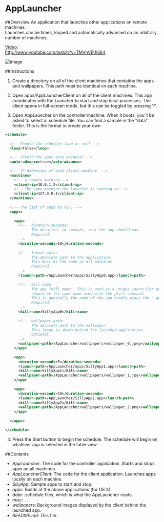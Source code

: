AppLauncher
===========

##Overview
An application that launches other applications on remote machines.  
Launches can be times, looped and automatically advanced on an arbitrary number of machines.

[Video](http://www.youtube.com/watch?v=TMVnVEth684):  
http://www.youtube.com/watch?v=TMVnVEth684

![image](https://raw.github.com/wdlindmeier/AppLauncher/master/misc/launcher_screenshot.png)

##Instructions
1) Create a directory on all of the client machines that contatins the apps and wallpapers. This path must be identical on each machine.  

2) Open apps/AppLauncherClient on all of the client machines. This app coordinates with the Launcher to start and stop local processes. The client opens in full-screen mode, but this can be toggled by pressing 'f'.  

3) Open AppLauncher on the controller machine. When it boots, you'll be asked to select a .schedule file. You can find a sample in the "data" folder. This is the format to create your own:  

```xml
<schedule>
  
  <!-- Should the schedule loop or not? -->
  <loop>false</loop>
  
  <!-- Should the apps auto advance? -->
  <auto-advance>true</auto-advance>
  
  <!-- IP Addresses of each client machine. -->
  <machines>
  	<!-- A remote machine -->
    <client-ip>10.0.1.2</client-ip>
    <!-- The same machine the launcher is running on -->
    <client-ip>127.0.0.1</client-ip>
  </machines>
  
  <!-- The list of apps to run. -->
  <apps>
  
    <app>
      <!-- 	duration-seconds:
      		The duration, in seconds, that the app should run. 
      		Required.
      -->
      <duration-seconds>10</duration-seconds>
            
      <!-- 	launch-path:
      		The absolute path to the application.  
      		This must be the same on all machines. 
      		Required.
      -->
      <launch-path>/AppLauncher/apps/SillyApp0.app</launch-path>
      
      <!-- 	kill-name:
      		The app "kill name". This is used as a unique identifier and 
      		should be the same name used with the pkill command. 
      		This is generally the name of the app bundle minus the ".app". 
      		Required.
      -->
      <kill-name>SillyApp0</kill-name>
      
      <!-- 	wallpaper-path:
      		The absolute path to the wallpaper. 
      	   	This image is shown behind the launched application. 
      		Optional. 
      -->
      <wallpaper-path>/AppLauncher/wallpapers/wallpaper_0.jpeg</wallpaper-path>
    </app>
    
    <app>
      <duration-seconds>5</duration-seconds>
      <launch-path>/AppLauncher/apps/SillyApp1.app</launch-path>
      <kill-name>SillyApp1</kill-name>
      <wallpaper-path>/AppLauncher/wallpapers/wallpaper_1.jpg</wallpaper-path>
    </app>
    
    <app>
      <duration-seconds>10</duration-seconds>
      <launch-path>/AppLauncher/SillyApp2.app</launch-path>
      <kill-name>SillyApp2</kill-name>
      <wallpaper-path>/AppLauncher/wallpapers/wallpaper_2.png</wallpaper-path>
    </app>
    
  </apps>
  
</schedule>
```
4) Press the Start button to begin the schedule. The schedule will begin on whatever app is selected in the table view.

##Contents

* *AppLauncher*: The code for the controller application. Starts and stops apps on all machines.
* *AppLauncherClient*: The code for the client application. Launches apps locally on each machine. 
* *SillyApp*: Sample apps to start and stop.
* *apps*: Builds of the above applications (for OS X).
* *data*: .schedule files, which is what the AppLauncher reads.
* *misc*: ...
* *wallpapers*: Background images displayed by the client behind the launched app.
* *README.md*: This file.
